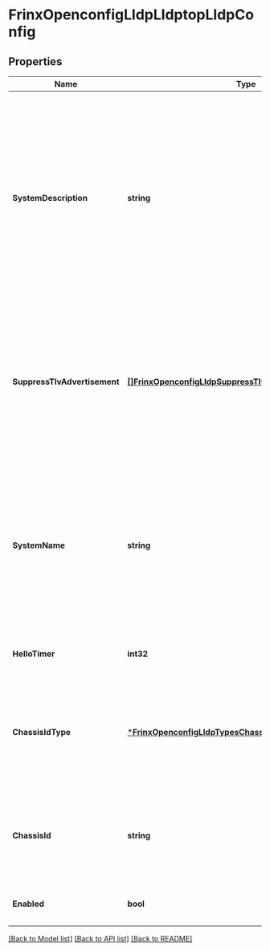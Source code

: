 # FrinxOpenconfigLldpLldptopLldpConfig

## Properties
Name | Type | Description | Notes
------------ | ------------- | ------------- | -------------
**SystemDescription** | **string** | Optional[The system description field shall contain an alpha-numeric string that is the textual description of the network entity. The system description should include the full name and version identification of the system&#39;s hardware type, software operating system, and networking software. If implementations support IETF RFC 3418, the sysDescr object should be used for this field.] REF:Optional.empty | [optional] [default to null]
**SuppressTlvAdvertisement** | [**[]FrinxOpenconfigLldpSuppressTlvAdvertisementIdentityref**](frinx.openconfig.lldp.SuppressTlvAdvertisementIdentityref.md) | Optional[Indicates whether the local system should suppress the advertisement of particular TLVs with the LLDP PDUs that it transmits. Where a TLV type is specified within this list, it should not be included in any LLDP PDU transmitted by the local agent.] REF:Optional.empty | [optional] [default to null]
**SystemName** | **string** | Optional[The system name field shall contain an alpha-numeric string that indicates the system&#39;s administratively assigned name. The system name should be the system&#39;s fully qualified domain name. If implementations support IETF RFC 3418, the sysName object should be used for this field.] REF:Optional.empty | [optional] [default to null]
**HelloTimer** | **int32** | Optional[System level hello timer for the LLDP protocol.] REF:Optional.empty | [optional] [default to null]
**ChassisIdType** | [***FrinxOpenconfigLldpTypesChassisIdType**](frinx.openconfig.lldp.types.ChassisIdType.md) | Optional[This field identifies the format and source of the chassis identifier string. It is an enumerator defined by the LldpChassisIdSubtype object from IEEE 802.1AB MIB.] REF:Optional.empty | [optional] [default to null]
**ChassisId** | **string** | Optional[The Chassis ID is a mandatory TLV which identifies the chassis component of the endpoint identifier associated with the transmitting LLDP agent] REF:Optional.empty | [optional] [default to null]
**Enabled** | **bool** | Optional[System level state of the LLDP protocol.] REF:Optional.empty | [optional] [default to null]

[[Back to Model list]](../README.md#documentation-for-models) [[Back to API list]](../README.md#documentation-for-api-endpoints) [[Back to README]](../README.md)


